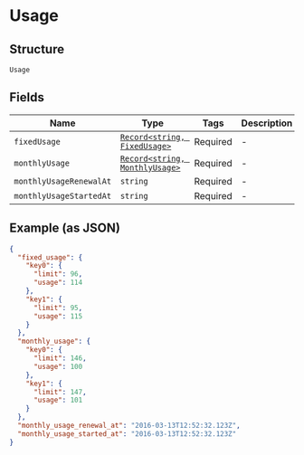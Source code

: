
# Usage

## Structure

`Usage`

## Fields

| Name | Type | Tags | Description |
|  --- | --- | --- | --- |
| `fixedUsage` | [`Record<string, FixedUsage>`](../../doc/models/fixed-usage.md) | Required | - |
| `monthlyUsage` | [`Record<string, MonthlyUsage>`](../../doc/models/monthly-usage.md) | Required | - |
| `monthlyUsageRenewalAt` | `string` | Required | - |
| `monthlyUsageStartedAt` | `string` | Required | - |

## Example (as JSON)

```json
{
  "fixed_usage": {
    "key0": {
      "limit": 96,
      "usage": 114
    },
    "key1": {
      "limit": 95,
      "usage": 115
    }
  },
  "monthly_usage": {
    "key0": {
      "limit": 146,
      "usage": 100
    },
    "key1": {
      "limit": 147,
      "usage": 101
    }
  },
  "monthly_usage_renewal_at": "2016-03-13T12:52:32.123Z",
  "monthly_usage_started_at": "2016-03-13T12:52:32.123Z"
}
```

